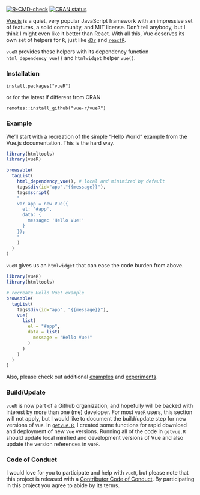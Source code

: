 
<!-- README.md is generated from README.Rmd. Please edit that file -->
<!-- badges: start -->

[![R-CMD-check](https://github.com/vue-r/vueR/workflows/R-CMD-check/badge.svg)](https://github.com/vue-r/vueR/actions)
[![CRAN
status](https://www.r-pkg.org/badges/version/vueR)](https://CRAN.R-project.org/package=vueR)
<!-- badges: end -->

[Vue.js](https://vuejs.org) is a quiet, very popular JavaScript
framework with an impressive set of features, a solid community, and MIT
license. Don’t tell anybody, but I think I might even like it better
than React. With all this, Vue deserves its own set of helpers for `R`,
just like [`d3r`](https://github.com/timelyportfolio/d3r) and
[`reactR`](https://github.com/react-r/reactR).

`vueR` provides these helpers with its dependency function
`html_dependency_vue()` and `htmlwidget` helper `vue()`.

### Installation

    install.packages("vueR")

or for the latest if different from CRAN

    remotes::install_github("vue-r/vueR")

### Example

We’ll start with a recreation of the simple “Hello World” example from
the Vue.js documentation. This is the hard way.

``` r
library(htmltools)
library(vueR)

browsable(
  tagList(
    html_dependency_vue(), # local and minimized by default
    tags$div(id="app","{{message}}"),
    tags$script(
    "
    var app = new Vue({
      el: '#app',
      data: {
        message: 'Hello Vue!'
      }
    });
    "
    )
  )
)
```

`vueR` gives us an `htmlwidget` that can ease the code burden from
above.

``` r
library(vueR)
library(htmltools)

# recreate Hello Vue! example
browsable(
  tagList(
    tags$div(id="app", "{{message}}"),
    vue(
      list(
        el = "#app",
        data = list(
          message = "Hello Vue!"
        )
      )
    )
  )
)
```

Also, please check out additional
[examples](https://github.com/vue-r/vueR/tree/master/inst/examples) and
[experiments](https://github.com/vue-r/vueR/tree/master/inst/experiments).

### Build/Update

`vueR` is now part of a Github organization, and hopefully will be
backed with interest by more than one (me) developer. For most `vueR`
users, this section will not apply, but I would like to document the
build/update step for new versions of `Vue`. In
[`getvue.R`](https://github.com/vue-r/vueR/blob/master/build/getvue.R),
I created some functions for rapid download and deployment of new `Vue`
versions. Running all of the code in `getvue.R` should update local
minified and development versions of Vue and also update the version
references in `vueR`.

### Code of Conduct

I would love for you to participate and help with `vueR`, but please
note that this project is released with a [Contributor Code of
Conduct](https://github.com/vue-r/vueR/blob/master/CONDUCT.md). By
participating in this project you agree to abide by its terms.
